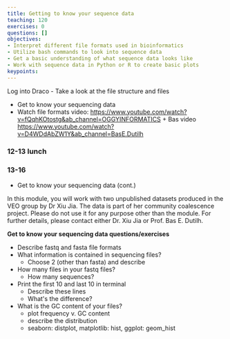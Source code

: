 ```yaml
---
title: Getting to know your sequence data
teaching: 120
exercises: 0
questions: []
objectives:
- Interpret different file formats used in bioinformatics
- Utilize bash commands to look into sequence data
- Get a basic understanding of what sequence data looks like
- Work with sequence data in Python or R to create basic plots
keypoints:
---
```


Log into Draco
    - Take a look at the file structure and files
- Get to know your sequencing data
- Watch file formats video: https://www.youtube.com/watch?v=fQqhKOtostg&ab_channel=OGGYINFORMATICS  + Bas video https://www.youtube.com/watch?v=D4WDdAbZW1Y&ab_channel=BasE.Dutilh 

### 12-13 lunch

### 13-16 
- Get to know your sequencing data (cont.)

In this module, you will work with two unpublished datasets produced in the VEO group by Dr Xiu Jia. The data is part of her community coalescence project. Please do not use it for any purpose other than the module. For further details, please contact either Dr. Xiu Jia or Prof. Bas E. Dutilh.


**Get to know your sequencing data questions/exercises**
- Describe fastq and fasta file formats
- What information is contained in sequencing files?
    - Choose 2 (other than fasta) and describe
- How many files in your fastq files?
    - How many sequences?
- Print the first 10 and last 10 in terminal
    - Describe these lines
    - What's the difference?
- What is the GC content of your files?
    - plot frequency v. GC content
    - describe the distribution
    - seaborn: distplot, matplotlib: hist, ggplot: geom_hist
